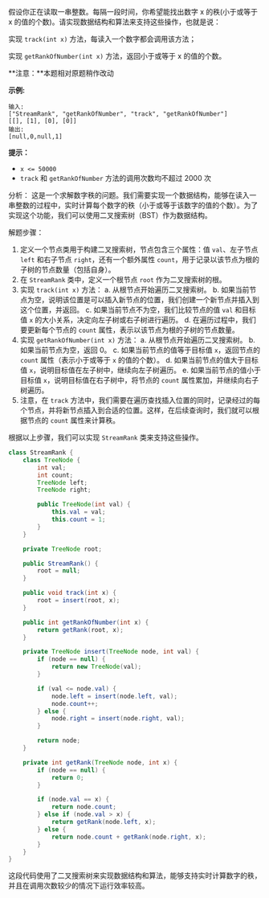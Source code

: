 假设你正在读取一串整数。每隔一段时间，你希望能找出数字 x 的秩(小于或等于 x 的值的个数)。请实现数据结构和算法来支持这些操作，也就是说：

实现 `track(int x)` 方法，每读入一个数字都会调用该方法；

实现 `getRankOfNumber(int x)` 方法，返回小于或等于 x 的值的个数。

**注意：**本题相对原题稍作改动

**示例:**

```
输入:
["StreamRank", "getRankOfNumber", "track", "getRankOfNumber"]
[[], [1], [0], [0]]
输出:
[null,0,null,1]
```

**提示：**

- `x <= 50000`
- `track` 和 `getRankOfNumber` 方法的调用次数均不超过 2000 次         





分析：
这是一个求解数字秩的问题。我们需要实现一个数据结构，能够在读入一串整数的过程中，实时计算每个数字的秩（小于或等于该数字的值的个数）。为了实现这个功能，我们可以使用二叉搜索树（BST）作为数据结构。

解题步骤：
1. 定义一个节点类用于构建二叉搜索树，节点包含三个属性：值 `val`、左子节点 `left` 和右子节点 `right`，还有一个额外属性 `count`，用于记录以该节点为根的子树的节点数量（包括自身）。
2. 在 `StreamRank` 类中，定义一个根节点 `root` 作为二叉搜索树的根。
3. 实现 `track(int x)` 方法：
   a. 从根节点开始遍历二叉搜索树。
   b. 如果当前节点为空，说明该位置是可以插入新节点的位置，我们创建一个新节点并插入到这个位置，并返回。
   c. 如果当前节点不为空，我们比较节点的值 `val` 和目标值 `x` 的大小关系，决定向左子树或右子树进行遍历。
   d. 在遍历过程中，我们要更新每个节点的 `count` 属性，表示以该节点为根的子树的节点数量。
4. 实现 `getRankOfNumber(int x)` 方法：
   a. 从根节点开始遍历二叉搜索树。
   b. 如果当前节点为空，返回 0。
   c. 如果当前节点的值等于目标值 `x`，返回节点的 `count` 属性（表示小于或等于 `x` 的值的个数）。
   d. 如果当前节点的值大于目标值 `x`，说明目标值在左子树中，继续向左子树遍历。
   e. 如果当前节点的值小于目标值 `x`，说明目标值在右子树中，将节点的 `count` 属性累加，并继续向右子树遍历。
5. 注意，在 `track` 方法中，我们需要在遍历查找插入位置的同时，记录经过的每个节点，并将新节点插入到合适的位置。这样，在后续查询时，我们就可以根据节点的 `count` 属性来计算秩。

根据以上步骤，我们可以实现 `StreamRank` 类来支持这些操作。

```java
class StreamRank {
    class TreeNode {
        int val;
        int count;
        TreeNode left;
        TreeNode right;

        public TreeNode(int val) {
            this.val = val;
            this.count = 1;
        }
    }

    private TreeNode root;

    public StreamRank() {
        root = null;
    }

    public void track(int x) {
        root = insert(root, x);
    }

    public int getRankOfNumber(int x) {
        return getRank(root, x);
    }

    private TreeNode insert(TreeNode node, int val) {
        if (node == null) {
            return new TreeNode(val);
        }

        if (val <= node.val) {
            node.left = insert(node.left, val);
            node.count++;
        } else {
            node.right = insert(node.right, val);
        }

        return node;
    }

    private int getRank(TreeNode node, int x) {
        if (node == null) {
            return 0;
        }

        if (node.val == x) {
            return node.count;
        } else if (node.val > x) {
            return getRank(node.left, x);
        } else {
            return node.count + getRank(node.right, x);
        }
    }
}
```

这段代码使用了二叉搜索树来实现数据结构和算法，能够支持实时计算数字的秩，并且在调用次数较少的情况下运行效率较高。